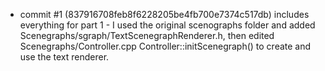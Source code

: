 -  commit #1 (837916708feb8f6228205be4fb700e7374c517db) includes everything for part 1 - I  used the original scenographs folder and added Scenegraphs/sgraph/TextScenegraphRenderer.h, then edited Scenegraphs/Controller.cpp Controller::initScenegraph() to create and use the text renderer. 

